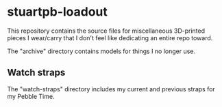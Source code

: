 # stuartpb-loadout

This repository contains the source files for miscellaneous 3D-printed pieces I wear/carry that I don't feel like dedicating an entire repo toward.

The "archive" directory contains models for things I no longer use.

## Watch straps

The "watch-straps" directory includes my current and previous straps for my Pebble Time.

